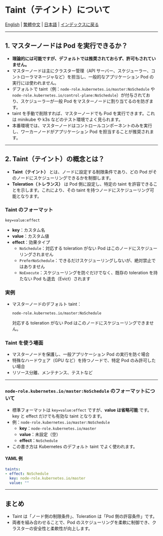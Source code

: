 # Taint（テイント）について

[English](../en/04_about_taint.md) | [繁體中文](../zh-tw/04_about_taint.md) | [日本語](../ja/04_about_taint.md) | [インデックスに戻る](../README.md)

---

## 1. マスターノードは Pod を実行できるか？

- **理論的には可能ですが、デフォルトでは推奨されておらず、許可もされていません。**
- マスターノードは主にクラスター管理（API サーバー、スケジューラー、コントローラマネージャなど）を担当し、一般的なアプリケーション Pod の実行には使われません。
- デフォルトで taint（例：`node-role.kubernetes.io/master:NoSchedule` や `node-role.kubernetes.io/control-plane:NoSchedule`）が付与されており、スケジューラーが一般 Pod をマスターノードに割り当てるのを防ぎます。
- taint を手動で削除すれば、マスターノードでも Pod を実行できます。これは minikube や k3s などのテスト環境でよく見られます。
- 本番環境では、マスターノードはコントロールコンポーネントのみを実行し、ワーカーノードがアプリケーション Pod を担当することが推奨されます。

---

## 2. Taint（テイント）の概念とは？

- **Taint（テイント）** とは、ノードに設定する制限条件であり、どの Pod がそのノードにスケジューリングできるかを制御します。
- **Toleration（トレランス）** は Pod 側に設定し、特定の taint を許容できることを示します。これにより、その taint を持つノードにスケジューリング可能となります。

### Taint のフォーマット
```
key=value:effect
```
- **key**：カスタム名
- **value**：カスタム値
- **effect**：効果タイプ
  - `NoSchedule`：対応する toleration がない Pod はこのノードにスケジューリングされません
  - `PreferNoSchedule`：できるだけスケジューリングしないが、絶対禁止ではありません
  - `NoExecute`：スケジューリングを防ぐだけでなく、既存の toleration を持たない Pod も退去（Evict）されます

### 実例
- マスターノードのデフォルト taint：
  ```
  node-role.kubernetes.io/master:NoSchedule
  ```
  対応する toleration がない Pod はこのノードにスケジューリングできません。

### Taint を使う場面
- マスターノードを保護し、一般アプリケーション Pod の実行を防ぐ場合
- 特殊なハードウェア（GPU など）を持つノードで、特定 Pod のみ許可したい場合
- リソース分離、メンテナンス、テストなど

---

### `node-role.kubernetes.io/master:NoSchedule` のフォーマットについて

- 標準フォーマットは `key=value:effect` ですが、**value は省略可能** です。key と effect だけでも有効な taint となります。
- 例：`node-role.kubernetes.io/master:NoSchedule`
  - **key**：`node-role.kubernetes.io/master`
  - **value**：未設定（空）
  - **effect**：`NoSchedule`
- この書き方は Kubernetes のデフォルト taint でよく使われます。

#### YAML 例
```yaml
taints:
- effect: NoSchedule
  key: node-role.kubernetes.io/master
  value: ""
```

---

## まとめ
- Taint は「ノード側の制限条件」、Toleration は「Pod 側の許容条件」です。
- 両者を組み合わせることで、Pod のスケジューリングを柔軟に制御でき、クラスターの安全性と柔軟性が向上します。 